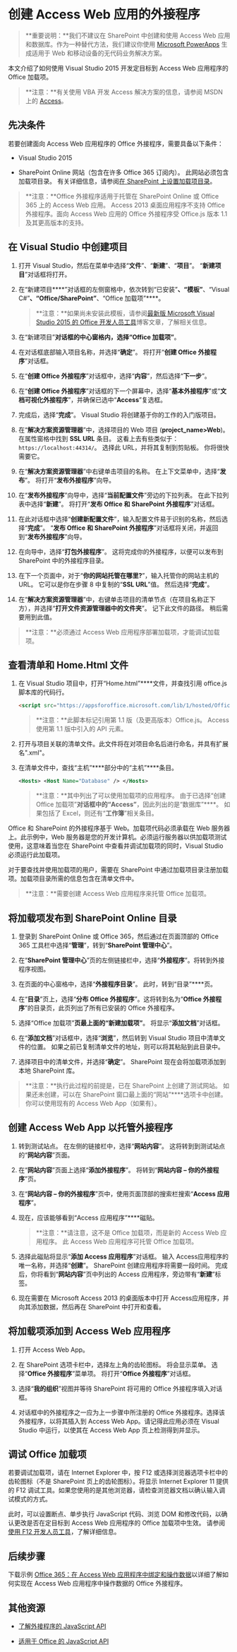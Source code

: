 # <a name="create-add-ins-for-access-web-apps"></a>创建 Access Web 应用的外接程序

>**重要说明：**我们不建议在 SharePoint 中创建和使用 Access Web 应用和数据库。作为一种替代方法，我们建议你使用 [Microsoft PowerApps](https://powerapps.microsoft.com/) 生成适用于 Web 和移动设备的无代码业务解决方案。

本文介绍了如何使用 Visual Studio 2015 开发定目标到 Access Web 应用程序的 Office 加载项。

>**注意：**有关使用 VBA 开发 Access 解决方案的信息，请参阅 MSDN 上的 [Access](https://msdn.microsoft.com/en-us/library/fp179695.aspx)。

## <a name="prerequisites"></a>先决条件

若要创建面向 Access Web 应用程序的 Office 外接程序，需要具备以下条件：

- Visual Studio 2015

- SharePoint Online 网站（包含在许多 Office 365 订阅内）。 此网站必须包含加载项目录。 有关详细信息，请参阅[在 SharePoint 上设置加载项目录](../publish/publish-task-pane-and-content-add-ins-to-an-add-in-catalog.md)。


>**注意：**Office 外接程序适用于托管在 SharePoint Online 或 Office 365 上的 Access Web 应用。 Access 2013 桌面应用程序不支持 Office 外接程序。面向 Access Web 应用的 Office 外接程序受 Office.js 版本 1.1 及其更高版本的支持。


## <a name="create-a-project-in-visual-studio"></a>在 Visual Studio 中创建项目

1.  打开 Visual Studio，然后在菜单中选择“**文件**”、“**新建**”、“**项目**”。 “**新建项目**”对话框将打开。

2. 在“新建项目****”对话框的左侧窗格中，依次转到“已安装”****、“模板”****、“Visual C#”****、“Office/SharePoint”****、“Office 加载项”****。

    >**注意：**如果尚未安装此模板，请参阅[最新版 Microsoft Visual Studio 2015 的 Office 开发人员工具](https://blogs.msdn.microsoft.com/visualstudio/2015/11/23/latest-microsoft-office-developer-tools-for-visual-studio-2015/)博客文章，了解相关信息。

3. 在“新建项目”****对话框的中心窗格内，选择“Office 加载项”****。

4. 在对话框底部输入项目名称，并选择“**确定**”。 将打开“**创建 Office 外接程序**”对话框。

5. 在“**创建 Office 外接程序**”对话框中，选择“**内容**”，然后选择“**下一步**”。

6. 在“**创建 Office 外接程序**”对话框的下一个屏幕中，选择“**基本外接程序**”或“**文档可视化外接程序**”，并确保已选中“**Access**”复选框。

7. 完成后，选择“**完成**”。 Visual Studio 将创建基于你的工作的入门版项目。

8. 在“**解决方案资源管理器**”中，选择项目的 Web 项目 (**project_name>Web**)。 在属性窗格中找到 **SSL URL** 条目。 这看上去有些类似于：`https://localhost:44314/`。 选择此 URL，并将其复制到剪贴板。 你将很快需要它。

9. 在“**解决方案资源管理器**”中右键单击项目的名称。 在上下文菜单中，选择“**发布**”。 将打开“**发布外接程序**”向导。

10. 在“**发布外接程序**”向导中，选择“**当前配置文件**”旁边的下拉列表。 在此下拉列表中选择“**新建**”。 将打开“**发布 Office 和 SharePoint 外接程序**”对话框。

11. 在此对话框中选择“**创建新配置文件**”，输入配置文件易于识别的名称，然后选择“**完成**”。 “**发布 Office 和 SharePoint 外接程序**”对话框将关闭，并返回到“**发布外接程序**”向导。

12. 在向导中，选择“**打包外接程序**”。 这将完成你的外接程序，以便可以发布到 SharePoint 中的外接程序目录。

13. 在下一个页面中，对于“**你的网站托管在哪里?**”，输入托管你的网站主机的 URL。 它可以是你在步骤 8 中复制的“**SSL URL**”值。 然后选择“**完成**”。

14. 在“**解决方案资源管理器**”中，右键单击项目的清单节点（在项目名称正下方），并选择“**打开文件资源管理器中的文件夹**”。 记下此文件的路径。 稍后需要用到此值。

>**注意：**必须通过 Access Web 应用程序部署加载项，才能调试加载项。

## <a name="review-the-manifest-and-the-homehtml-file"></a>查看清单和 Home.Html 文件

1. 在 Visual Studio 项目中，打开“Home.html”****文件，并查找引用 office.js 脚本库的代码行。

    ```html
    <script src="https://appsforoffice.microsoft.com/lib/1/hosted/Office.js" type="text/javascript"></script>
    ```

    >**注意：**此脚本标记引用第 1.1 版（及更高版本）Office.js。 Access 使用第 1.1 版中引入的 API 元素。

2. 打开与项目关联的清单文件。此文件将在对项目命名后进行命名，并具有扩展名".xml"。

3.  在清单文件中，查找“主机”****部分中的“主机”****条目。

    ```xml
    <Hosts> <Host Name="Database" /> </Hosts>
    ```
    
    >**注意：**其中列出了可以使用加载项的应用程序。 由于已选择“创建 Office 加载项”****对话框中的“Access”****，因此列出的是“数据库”****。 如果包括了 Excel，则还有“**工作簿**”相关条目。

Office 和 SharePoint 的外接程序基于 Web。加载项代码必须承载在 Web 服务器上。此示例中，Web 服务器是您的开发计算机。必须运行服务器以供加载项测试使用，这意味着当您在 SharePoint 中查看并调试加载项的同时，Visual Studio 必须运行此加载项。

对于要查找并使用加载项的用户，需要在 SharePoint 中通过加载项目录注册加载项。加载项目录所需的信息包含在清单文件中。

>**注意：**需要创建 Access Web 应用程序来托管 Office 加载项。

## <a name="publish-your-add-in-to-a-sharepoint-online-catalog"></a>将加载项发布到 SharePoint Online 目录

1.  登录到 SharePoint Online 或 Office 365，然后通过在页面顶部的 Office 365 工具栏中选择“**管理**”，转到“**SharePoint 管理中心**”。

2. 在“**SharePoint 管理中心**”页的左侧链接栏中，选择“**外接程序**”。将转到外接程序视图。

3. 在页面的中心窗格中，选择“**外接程序目录**”。 此时，转到“目录”****页。

4. 在“**目录**”页上，选择“**分布 Office 外接程序**”。这将转到名为“**Office 外接程序**”的目录页，此页列出了所有已安装的 Office 外接程序。

5. 选择“Office 加载项”****页最上面的“新建加载项”****。 将显示“**添加文档**”对话框。

6. 在“**添加文档**”对话框中，选择“**浏览**”，然后转到 Visual Studio 项目中清单文件的位置。 如果之前已复制清单文件的地址，则可以将其粘贴到此目录中。

7. 选择项目中的清单文件，并选择“**确定**”。 SharePoint 现在会将加载项添加到本地 SharePoint 库。

>**注意：**执行此过程的前提是，已在 SharePoint 上创建了测试网站。 如果还未创建，可以在 SharePoint 窗口最上面的“网站”****选项卡中创建。 你可以使用现有的 Access Web App（如果有）。

## <a name="create-an-access-web-app-to-host-your-add-in"></a>创建 Access Web App 以托管外接程序

1. 转到测试站点。 在左侧的链接栏中，选择“**网站内容**”。 这将转到到测试站点的“**网站内容**”页面。

2. 在“**网站内容**”页面上选择“**添加外接程序**”。 将转到“**网站内容 – 你的外接程序**”页。

3. 在“**网站内容 – 你的外接程序**”页中，使用页面顶部的搜索栏搜索“**Access 应用程序**”。

4. 现在，应该能够看到“Access 应用程序”****磁贴。

    >**注意：**请注意，这不是 Office 加载项，而是新的 Access Web 应用程序。 此 Access Web 应用程序可托管 Office 加载项。

5. 选择此磁贴将显示“**添加 Access 应用程序**”对话框。 输入 Access应用程序的唯一名称，并选择“**创建**”。 SharePoint 创建应用程序将需要一段时间。 完成后，你将看到“**网站内容**”页中列出的 Access 应用程序，旁边带有“**新建**”标签。

6. 现在需要在 Microsoft Access 2013 的桌面版本中打开 Access应用程序，并向其添加数据，然后再在 SharePoint 中打开和查看。

## <a name="add-your-add-in-to-an-access-web-apps"></a>将加载项添加到 Access Web 应用程序

1. 打开 Access Web App。

2. 在 SharePoint 选项卡栏中，选择左上角的齿轮图标。 将会显示菜单。 选择“**Office 外接程序**”菜单项。 将打开“**Office 外接程序**”对话框。

3. 选择“**我的组织**”视图并等待 SharePoint 将可用的 Office 外接程序填入对话框。

4. 对话框中的外接程序之一应为上一步骤中所注册的 Office 外接程序。选择该外接程序，以将其插入到 Access Web App。请记得此应用必须在 Visual Studio 中运行，以使其在 Access Web App 页上检测得到并显示。

## <a name="debug-your-add-in-for-office"></a>调试 Office 加载项

若要调试加载项，请在 Internet Explorer 中，按 F12 或选择浏览器选项卡栏中的齿轮图标（不是 SharePoint 页上的齿轮图标）。将显示 Internet Explorer 11 提供的 F12 调试工具。如果您使用的是其他浏览器，请检查浏览器文档以确认输入调试模式的方式。

此时，可以设置断点、单步执行 JavaScript 代码、浏览 DOM 和修改代码，以确认更改是否在定目标到 Access Web 应用程序的 Office 加载项中生效。 请参阅[使用 F12 开发人员工具](http://msdn.microsoft.com/library/ie/bg182326%28v=vs.85%29)，了解详细信息。

## <a name="next-steps"></a>后续步骤

下载示例 [Office 365：在 Access Web 应用程序中绑定和操作数据](https://code.msdn.microsoft.com/officeapps/Office-365-Bind-and-4876274e)以详细了解如何实现在 Access Web 应用程序中操作数据的 Office 外接程序。

## <a name="additional-resources"></a>其他资源

- [了解外接程序的 JavaScript API](../develop/understanding-the-javascript-api-for-office.md)

- [适用于 Office 的 JavaScript API](../../reference/javascript-api-for-office.md)
